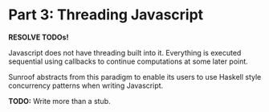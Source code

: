  
# Part 3: Threading Javascript

**RESOLVE TODOs!**

Javascript does not have threading built into it. Everything is 
executed sequential using callbacks to continue computations at some
later point.

Sunroof abstracts from this paradigm to enable its users 
to use Haskell style concurrency patterns when writing Javascript.

**TODO:** Write more than a stub.